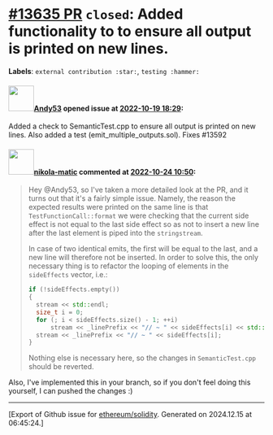 # [\#13635 PR](https://github.com/ethereum/solidity/pull/13635) `closed`: Added functionality to to ensure all output is printed on new lines.
**Labels**: `external contribution :star:`, `testing :hammer:`


#### <img src="https://avatars.githubusercontent.com/u/35195301?u=63cb85916970c9101fb34a8780575211a58245ac&v=4" width="50">[Andy53](https://github.com/Andy53) opened issue at [2022-10-19 18:29](https://github.com/ethereum/solidity/pull/13635):

Added a check to SemanticTest.cpp to ensure all output is printed on new lines. Also added a test (emit_multiple_outputs.sol). Fixes #13592

#### <img src="https://avatars.githubusercontent.com/u/4415530?u=dc3db70e8fbd03f92ca81ee173d57774ce61084d&v=4" width="50">[nikola-matic](https://github.com/nikola-matic) commented at [2022-10-24 10:50](https://github.com/ethereum/solidity/pull/13635#issuecomment-1288848772):

> Hey @Andy53, so I've taken a more detailed look at the PR, and it turns out that it's a fairly simple issue. Namely, the reason the expected results were printed on the same line is that `TestFunctionCall::format` we were checking that the current side effect is not equal to the last side effect so as not to insert a new line after the last element is piped into the `stringstream`.
> 
> In case of two identical emits, the first will be equal to the last, and a new line will therefore not be inserted. In order to solve this, the only necessary thing is to refactor the looping of elements in the `sideEffects` vector, i.e.:
> 
> ```c++
> if (!sideEffects.empty())
> {
> 	stream << std::endl;
> 	size_t i = 0;
> 	for (; i < sideEffects.size() - 1; ++i)
> 		stream << _linePrefix << "// ~ " << sideEffects[i] << std::endl;
> 	stream << _linePrefix << "// ~ " << sideEffects[i];
> }
> ```
> 
> Nothing else is necessary here, so the changes in `SemanticTest.cpp` should be reverted.

Also, I've implemented this in your branch, so if you don't feel doing this yourself, I can pushed the changes :)


-------------------------------------------------------------------------------



[Export of Github issue for [ethereum/solidity](https://github.com/ethereum/solidity). Generated on 2024.12.15 at 06:45:24.]
